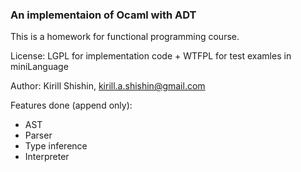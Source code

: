 ### An implementaion of Ocaml with ADT

This is a homework for functional programming course.

License: LGPL for implementation code + WTFPL for test examles in miniLanguage

Author: Kirill Shishin, kirill.a.shishin@gmail.com

Features done (append only):

- AST
- Parser
- Type inference
- Interpreter
